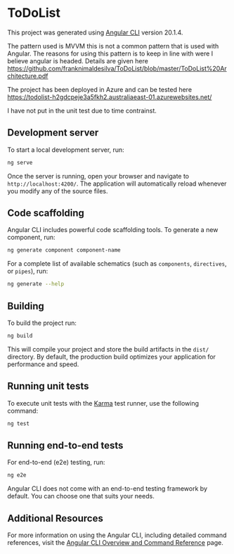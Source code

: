 # ToDoList

This project was generated using [Angular CLI](https://github.com/angular/angular-cli) version 20.1.4.

The pattern used is MVVM this is not a common pattern that is used with Angular. The reasons for using this pattern is to keep in line with were I believe angular is headed. Details are given here
https://github.com/franknimaldesilva/ToDoList/blob/master/ToDoList%20Architecture.pdf

The project has been deployed in Azure and can be tested here https://todolist-h2gdcpeje3a5fkh2.australiaeast-01.azurewebsites.net/

I have not put in the unit test due to time contrainst.  

## Development server

To start a local development server, run:

```bash
ng serve
```

Once the server is running, open your browser and navigate to `http://localhost:4200/`. The application will automatically reload whenever you modify any of the source files.

## Code scaffolding

Angular CLI includes powerful code scaffolding tools. To generate a new component, run:

```bash
ng generate component component-name
```

For a complete list of available schematics (such as `components`, `directives`, or `pipes`), run:

```bash
ng generate --help
```

## Building

To build the project run:

```bash
ng build
```

This will compile your project and store the build artifacts in the `dist/` directory. By default, the production build optimizes your application for performance and speed.

## Running unit tests

To execute unit tests with the [Karma](https://karma-runner.github.io) test runner, use the following command:

```bash
ng test
```

## Running end-to-end tests

For end-to-end (e2e) testing, run:

```bash
ng e2e
```

Angular CLI does not come with an end-to-end testing framework by default. You can choose one that suits your needs.

## Additional Resources

For more information on using the Angular CLI, including detailed command references, visit the [Angular CLI Overview and Command Reference](https://angular.dev/tools/cli) page.
